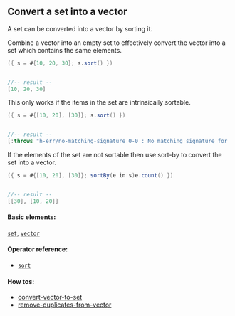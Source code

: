 <!---
  This markdown file was generated. Do not edit.
  -->

## Convert a set into a vector

A set can be converted into a vector by sorting it.

Combine a vector into an empty set to effectively convert the vector into a set which contains the same elements.

```java
({ s = #{10, 20, 30}; s.sort() })


//-- result --
[10, 20, 30]
```

This only works if the items in the set are intrinsically sortable.

```java
({ s = #{[10, 20], [30]}; s.sort() })


//-- result --
[:throws "h-err/no-matching-signature 0-0 : No matching signature for 'sort'"]
```

If the elements of the set are not sortable then use sort-by to convert the set into a vector.

```java
({ s = #{[10, 20], [30]}; sortBy(e in s)e.count() })


//-- result --
[[30], [10, 20]]
```

#### Basic elements:

[`set`](../jadeite-basic-syntax-reference.md#set), [`vector`](../jadeite-basic-syntax-reference.md#vector)

#### Operator reference:

* [`sort`](../jadeite-full-reference.md#sort)


#### How tos:

* [convert-vector-to-set](../how-to/convert-vector-to-set.md)
* [remove-duplicates-from-vector](../how-to/remove-duplicates-from-vector.md)


